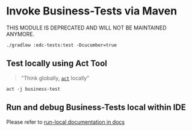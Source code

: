 # Invoke Business-Tests via Maven

THIS MODULE IS DEPRECATED AND WILL NOT BE MAINTAINED ANYMORE. 

```shell
./gradlew :edc-tests:test -Dcucumber=true
```

## Test locally using Act Tool

> "Think globally, [`act`](https://github.com/nektos/act) locally"

```shell
act -j business-test
```

## Run and debug Business-Tests local within IDE

Please refer to [run-local documentation in docs](../docs/development/Run-business-tests-local.md)
